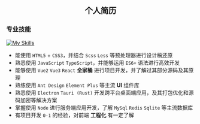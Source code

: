 <h2 align="center">个人简历</h2>

### 专业技能

[![My Skills](https://skillicons.dev/icons?i=html,css,js,ts,vue,react,electron,rust&theme=light)](https://skillicons.dev)

- 能使用 `HTML5` + `CSS3`，并结合 `Scss` `Less`  等预处理器进行设计稿还原
- 熟悉使用 `JavaScript` `TypeScript`，并能够运用 `ES6+` 语法进行高效开发
- 能够使用 `Vue2` `Vue3` `React` **全家桶** 进行项目开发，并了解过其部分源码及其原理
- 熟练使用 `Ant Design` `Element Plus` 等主流 **UI** 组件库
- 熟悉使用 `Electron` `Tauri (Rust)` 开发跨平台桌面端应用，及其打包优化和源码加密等解决方案
- 掌握使用 `Node` 进行服务端应用开发，了解 `MySql` `Redis` `Sqlite` 等主流数据库
- 有项目开发 `0-1` 的经验，对前端 **工程化** 有一定了解


